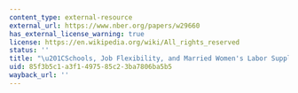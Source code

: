 ```yaml
---
content_type: external-resource
external_url: https://www.nber.org/papers/w29660
has_external_license_warning: true
license: https://en.wikipedia.org/wiki/All_rights_reserved
status: ''
title: "\u201CSchools, Job Flexibility, and Married Women's Labor Supply.\u201D"
uid: 85f3b5c1-a3f1-4975-85c2-3ba7806ba5b5
wayback_url: ''
---
```

